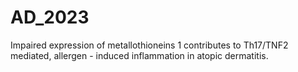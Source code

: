 # AD_2023

Impaired expression of metallothioneins 1 contributes to Th17/TNF2
mediated, allergen - induced inflammation in atopic dermatitis.
